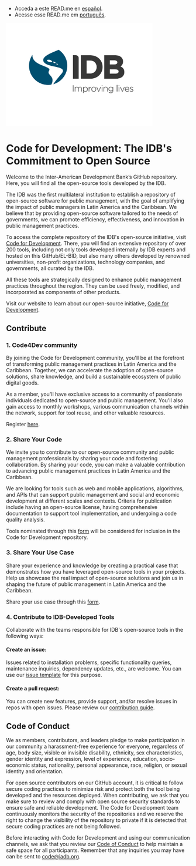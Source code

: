 - Acceda a este READ.me en [español](https://github.com/EL-BID/.github/blob/main/profile/README.md). 
- Acesse esse READ.me em [português](https://github.com/EL-BID/.github/blob/main/profile/README-PT.md).  

<img src="https://raw.githubusercontent.com/EL-BID/.github/main/IDB_Eslogan_Colores_MedRes.jpeg" alt="bid logo español" width="400"/>

# Code for Development: The IDB's Commitment to Open Source 

Welcome to the Inter-American Development Bank’s GitHub repository. Here, you will find all the open-source tools developed by the IDB. 

The IDB was the first multilateral institution to establish a repository of open-source software for public management, with the goal of amplifying the impact of public managers in Latin America and the Caribbean. We believe that by providing open-source software tailored to the needs of governments, we can promote efficiency, effectiveness, and innovation in public management practices. 

To access the complete repository of the IDB's open-source initiative, visit [Code for Development](http://code.iadb.org/en). There, you will find an extensive repository of over 200 tools, including not only tools developed internally by IDB experts and hosted on this GitHub/EL-BID, but also many others developed by renowned universities, non-profit organizations, technology companies, and governments, all curated by the IDB. 

All these tools are strategically designed to enhance public management practices throughout the region. They can be used freely, modified, and incorporated as components of other products. 

Visit our website to learn about our open-source initiative, [Code for Development](http://code.iadb.org/en). 

## Contribute 

### 1. Code4Dev community 

By joining the Code for Development community, you'll be at the forefront of transforming public management practices in Latin America and the Caribbean. Together, we can accelerate the adoption of open-source solutions, share knowledge, and build a sustainable ecosystem of public digital goods. 

As a member, you'll have exclusive access to a community of passionate individuals dedicated to open-source and public management. You'll also gain access to monthly workshops, various communication channels within the network, support for tool reuse, and other valuable resources. 

Register [here](https://code.iadb.org/en/code4dev). 

### 2. Share Your Code  

We invite you to contribute to our open-source community and public management professionals by sharing your code and fostering collaboration. By sharing your code, you can make a valuable contribution to advancing public management practices in Latin America and the Caribbean. 

We are looking for tools such as web and mobile applications, algorithms, and APIs that can support public management and social and economic development at different scales and contexts. Criteria for publication include having an open-source license, having comprehensive documentation to support tool implementation, and undergoing a code quality analysis. 

Tools nominated through this [form](https://airtable.com/appqBwYkYJ59bamQ1/shrooKo1Nk4JBDQWV) will be considered for inclusion in the Code for Development repository. 

### 3. Share Your Use Case 

Share your experience and knowledge by creating a practical case that demonstrates how you have leveraged open-source tools in your projects. Help us showcase the real impact of open-source solutions and join us in shaping the future of public management in Latin America and the Caribbean. 

Share your use case through this [form](https://forms.office.com/r/wj4w1qsfyd). 

### 4. Contribute to IDB-Developed Tools 

Collaborate with the teams responsible for IDB's open-source tools in the following ways: 

#### Create an issue: 
Issues related to installation problems, specific functionality queries, maintenance inquiries, dependency updates, etc., are welcome. You can use our [issue template](https://github.com/EL-BID/Plantilla-de-repositorio/blob/master/docs/issue_template.md) for this purpose. 

#### Create a pull request: 
You can create new features, provide support, and/or resolve issues in repos with open issues. Please review our [contribution guide](https://github.com/EL-BID/Plantilla-de-repositorio/blob/master/CONTRIBUTING.md). 

## Code of Conduct 

We as members, contributors, and leaders pledge to make participation in our community a harassment-free experience for everyone, regardless of age, body size, visible or invisible disability, ethnicity, sex characteristics, gender identity and expression, level of experience, education, socio-economic status, nationality, personal appearance, race, religion, or sexual identity and orientation. 

For open source contributors on our GitHub account, it is critical to follow secure coding practices to minimize risk and protect both the tool being developed and the resources deployed. When contributing, we ask that you make sure to review and comply with open source security standards to ensure safe and reliable development. The Code for Development team continuously monitors the security of the repositories and we reserve the right to change the visibility of the repository to private if it is detected that secure coding practices are not being followed.

Before interacting with Code for Development and using our communication channels, we ask that you review our [Code of Conduct](https://github.com/EL-BID/Plantilla-de-repositorio/blob/master/CODE-OF-CONDUCT.md) to help maintain a safe space for all participants. Remember that any inquiries you may have can be sent to code@iadb.org.
